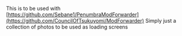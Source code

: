 This is to be used with [https://github.com/Sebane1/PenumbraModForwarder](https://github.com/CouncilOfTsukuyomi/ModForwarder)
Simply just a collection of photos to be used as loading screens
